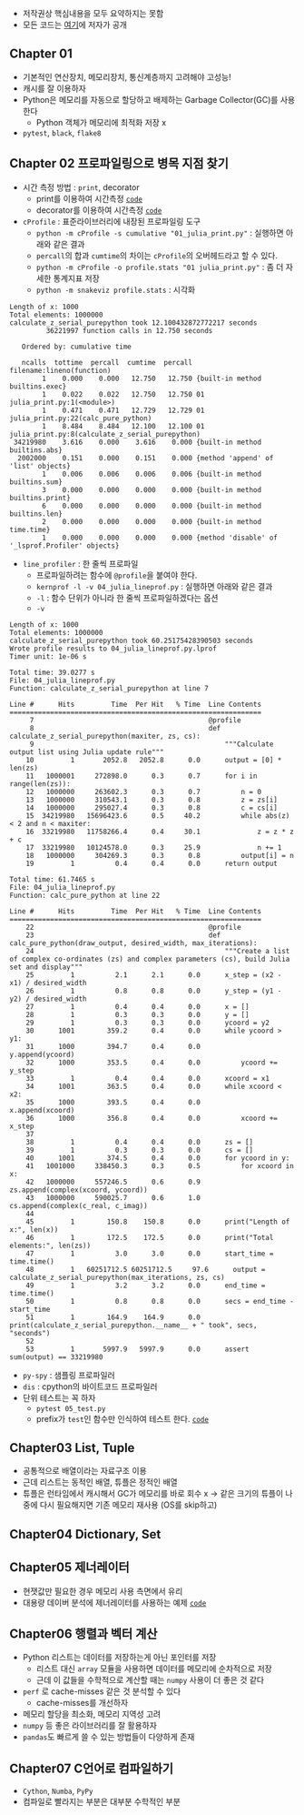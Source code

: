 - 저작권상 핵심내용을 모두 요약하지는 못함
- 모든 코드는 [여기](https://github.com/mynameisfiber/high_performance_python_2e)에 저자가 공개

## Chapter 01
- 기본적인 연산장치, 메모리장치, 통신계층까지 고려해야 고성능!
- 캐시를 잘 이용하자
- Python은 메모리를 자동으로 할당하고 배제하는 Garbage Collector(GC)를 사용한다
  - Python 객체가 메모리에 최적화 저장 x
- `pytest`, `black`, `flake8`

## Chapter 02 프로파일링으로 병목 지점 찾기
- 시간 측정 방법 : `print`, decorator
  - print를 이용하여 시간측정 [`code`](./Chapter%2002/01_julia_print.py)
  - decorator를 이용하여 시간측정 [`code`](./Chapter%2002/02_julia_deco.py)
- `cProfile` : 표준라이브러리에 내장된 프로파일링 도구
  -  `python -m cProfile -s cumulative "01_julia_print.py"` : 실행하면 아래와 같은 결과
  -  `percall`의 합과 `cumtime`의 차이는 `cProfile`의 오버헤드라고 할 수 있다.
  -  `python -m cProfile -o profile.stats "01 julia_print.py"` : 좀 더 자세한 통계지표 저장
  -  `python -m snakeviz profile.stats` : 시각화

```
Length of x: 1000
Total elements: 1000000
calculate_z_serial_purepython took 12.100432872772217 seconds
         36221997 function calls in 12.750 seconds

   Ordered by: cumulative time

   ncalls  tottime  percall  cumtime  percall filename:lineno(function)
        1    0.000    0.000   12.750   12.750 {built-in method builtins.exec}
        1    0.022    0.022   12.750   12.750 01 julia_print.py:1(<module>)
        1    0.471    0.471   12.729   12.729 01 julia_print.py:22(calc_pure_python)
        1    8.484    8.484   12.100   12.100 01 julia_print.py:8(calculate_z_serial_purepython)
 34219980    3.616    0.000    3.616    0.000 {built-in method builtins.abs}
  2002000    0.151    0.000    0.151    0.000 {method 'append' of 'list' objects}
        1    0.006    0.006    0.006    0.006 {built-in method builtins.sum}
        3    0.000    0.000    0.000    0.000 {built-in method builtins.print}
        6    0.000    0.000    0.000    0.000 {built-in method builtins.len}
        2    0.000    0.000    0.000    0.000 {built-in method time.time}
        1    0.000    0.000    0.000    0.000 {method 'disable' of '_lsprof.Profiler' objects}
```
- `line_profiler` : 한 줄씩 프로파일
  - 프로파일하려는 함수에 `@profile`을 붙여야 한다.
  - `kernprof -l -v 04_julia_lineprof.py` : 실행하면 아래와 같은 결과
  - `-l` : 함수 단위가 아니라 한 줄씩 프로파일하겠다는 옵션
  - `-v`

```
Length of x: 1000
Total elements: 1000000
calculate_z_serial_purepython took 60.25175428390503 seconds
Wrote profile results to 04_julia_lineprof.py.lprof
Timer unit: 1e-06 s

Total time: 39.0277 s
File: 04_julia_lineprof.py
Function: calculate_z_serial_purepython at line 7  

Line #      Hits         Time  Per Hit   % Time  Line Contents
==============================================================
     7                                           @profile
     8                                           def calculate_z_serial_purepython(maxiter, zs, cs):    
     9                                               """Calculate output list using Julia update rule"""
    10         1       2052.8   2052.8      0.0      output = [0] * len(zs)
    11   1000001     272898.0      0.3      0.7      for i in range(len(zs)):
    12   1000000     263602.3      0.3      0.7          n = 0
    13   1000000     310543.1      0.3      0.8          z = zs[i]
    14   1000000     295027.4      0.3      0.8          c = cs[i]
    15  34219980   15696423.6      0.5     40.2          while abs(z) < 2 and n < maxiter:
    16  33219980   11758266.4      0.4     30.1              z = z * z + c
    17  33219980   10124578.0      0.3     25.9              n += 1
    18   1000000     304269.3      0.3      0.8          output[i] = n
    19         1          0.4      0.4      0.0      return output

Total time: 61.7465 s
File: 04_julia_lineprof.py
Function: calc_pure_python at line 22

Line #      Hits         Time  Per Hit   % Time  Line Contents
==============================================================
    22                                           @profile
    23                                           def calc_pure_python(draw_output, desired_width, max_iterations):
    24                                               """Create a list of complex co-ordinates (zs) and complex parameters (cs), build Julia set and display"""
    25         1          2.1      2.1      0.0      x_step = (x2 - x1) / desired_width
    26         1          0.8      0.8      0.0      y_step = (y1 - y2) / desired_width
    27         1          0.4      0.4      0.0      x = []
    28         1          0.3      0.3      0.0      y = []
    29         1          0.3      0.3      0.0      ycoord = y2
    30      1001        359.2      0.4      0.0      while ycoord > y1:
    31      1000        394.7      0.4      0.0          y.append(ycoord)
    32      1000        353.5      0.4      0.0          ycoord += y_step
    33         1          0.4      0.4      0.0      xcoord = x1
    34      1001        363.5      0.4      0.0      while xcoord < x2:
    35      1000        393.5      0.4      0.0          x.append(xcoord)
    36      1000        356.8      0.4      0.0          xcoord += x_step
    37
    38         1          0.4      0.4      0.0      zs = []
    39         1          0.3      0.3      0.0      cs = []
    40      1001        374.5      0.4      0.0      for ycoord in y:
    41   1001000     338450.3      0.3      0.5          for xcoord in x:
    42   1000000     557246.5      0.6      0.9              zs.append(complex(xcoord, ycoord))
    43   1000000     590025.7      0.6      1.0              cs.append(complex(c_real, c_imag))
    44
    45         1        150.8    150.8      0.0      print("Length of x:", len(x))
    46         1        172.5    172.5      0.0      print("Total elements:", len(zs))
    47         1          3.0      3.0      0.0      start_time = time.time()
    48         1   60251712.5 60251712.5     97.6      output = calculate_z_serial_purepython(max_iterations, zs, cs)
    49         1          3.2      3.2      0.0      end_time = time.time()
    50         1          0.8      0.8      0.0      secs = end_time - start_time
    51         1        164.9    164.9      0.0      print(calculate_z_serial_purepython.__name__ + " took", secs, "seconds")
    52
    53         1       5997.9   5997.9      0.0      assert sum(output) == 33219980
```
- `py-spy` : 샘플링 프로파일러
- `dis` : cpython의 바이트코드 프로파일러
- 단위 테스트는 꼭 하자
  - `pytest 05_test.py` 
  - prefix가 `test`인 함수만 인식하여 테스트 한다. [`code`](./Chapter%2002/05_test.py)

## Chapter03 List, Tuple
- 공통적으로 배열이라는 자료구조 이용
- 근데 리스트는 동적인 배열, 튜플은 정적인 배열
- 튜플은 런타임에서 캐시해서 GC가 메모리를 바로 회수 x -> 같은 크기의 튜플이 나중에 다시 필요해지면 기존 메모리 재사용 (OS를 skip하고)

## Chapter04 Dictionary, Set
  
## Chapter05 제너레이터
- 현잿값만 필요한 경우 메모리 사용 측면에서 유리
- 대용량 데이버 분석에 제너레이터를 사용하는 예제 [`code`]()

## Chapter06 행렬과 벡터 계산
- Python 리스트는 데이터를 저장하는게 아닌 포인터를 저장
  - 리스트 대신 `array` 모듈을 사용하면 데이터를 메모리에 순차적으로 저장
  - 근데 이 값들을 수학적으로 계산할 때는 `numpy` 사용이 더 좋은 것 같다
- `perf` 로 cache-misses 같은 것 분석할 수 있다
  - cache-misses를 개선하자
- 메모리 할당을 최소화, 메모리 지역성 고려
- `numpy` 등 좋은 라이브러리를 잘 활용하자
- `pandas`도 빠르게 쓸 수 있는 방법들이 다양하게 존재

## Chapter07 C언어로 컴파일하기
- `Cython`, `Numba`, `PyPy`
- 컴파일로 빨라지는 부분은 대부분 수학적인 부분 